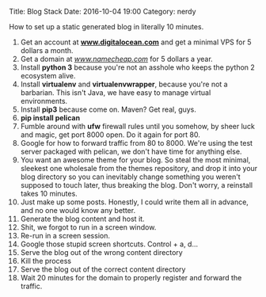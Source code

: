 Title: Blog Stack
Date: 2016-10-04 19:00
Category: nerdy

How to set up a static generated blog in literally 10 minutes.  


1. Get an account at **www.digitalocean.com** and get a minimal VPS for 5 dollars a month.
2. Get a domain at *www.namecheap.com* for 5 dollars a year.
3. Install **python 3** because you're not an asshole who keeps the python 2 ecosystem alive.
4. Install **virtualenv** and **virtualenvwrapper**, because you're not a barbarian. This isn't Java, we have easy to manage virtual environments.
5. Install **pip3** because come on. Maven? Get real, guys.
6. **pip install pelican** 
7. Fumble around with **ufw** firewall rules until you somehow, by sheer luck and magic, get port 8000 open. Do it again for port 80.
8. Google for how to forward traffic from 80 to 8000. We're using the test server packaged with pelican, we don't have time for anything else.
9. You want an awesome theme for your blog. So steal the most minimal, sleekest one wholesale from the themes repository, and drop it into your blog directory so you can inevitably change something you weren't supposed to touch later, thus breaking the blog. Don't worry, a reinstall takes 10 minutes.
10. Just make up some posts. Honestly, I could write them all in advance, and no one would know any better.
11. Generate the blog content and host it.
12. Shit, we forgot to run in a screen window.
13. Re-run in a screen session.
14. Google those stupid screen shortcuts. Control + a, d...
15. Serve the blog out of the wrong content directory
16. Kill the process
17. Serve the blog out of the correct content directory
18. Wait 20 minutes for the domain to properly register and forward the traffic.